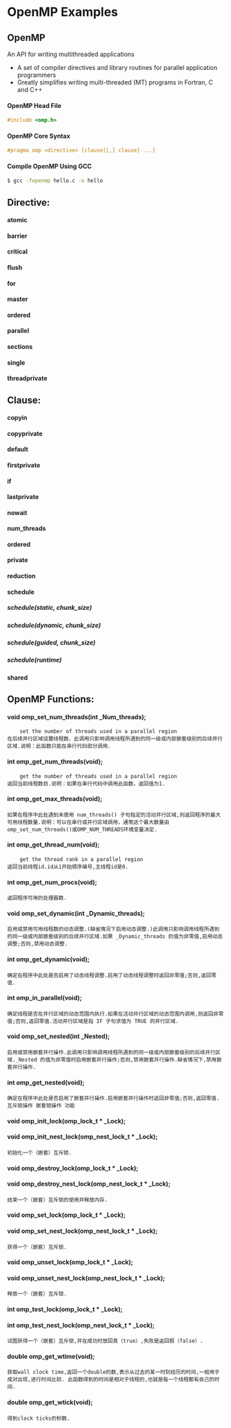 # OpenMP Examples


## OpenMP

An API for writing multithreaded applications

* A set of compiler directives and library routines for parallel application programmers
* Greatly simplifies writing multi-threaded (MT) programs in Fortran, C and C++

#### OpenMP Head File
```c
#include <omp.h>
```

#### OpenMP Core Syntax

```c
#pragma omp <directive> [clause[[,] clause] ...]
```

#### Compile OpenMP Using GCC
```Bash
$ gcc -fopenmp hello.c -o hello
```

## Directive:

#### atomic

#### barrier

#### critical

#### flush

#### for

#### master

#### ordered

#### parallel

#### sections

#### single
#### threadprivate

## Clause:

#### copyin

#### copyprivate

#### default

#### firstprivate

#### if

#### lastprivate

#### nowait

#### num_threads

#### ordered

#### private

#### reduction

#### schedule

##### schedule(static, chunk_size)

##### schedule(dynamic, chunk_size)

##### schedule(guided, chunk_size)

##### schedule(runtime)

#### shared

## OpenMP Functions:

#### void omp_set_num_threads(int _Num_threads);
		set the number of threads used in a parallel region
	在后续并行区域设置线程数，此调用只影响调用线程所遇到的同一级或内部嵌套级别的后续并行区域.说明：此函数只能在串行代码部分调用.
	
#### int omp_get_num_threads(void);
		get the number of threads used in a parallel region
	返回当前线程数目.说明：如果在串行代码中调用此函数，返回值为1.

#### int omp_get_max_threads(void);
	如果在程序中此处遇到未使用 num_threads() 子句指定的活动并行区域,则返回程序的最大可用线程数量.说明：可以在串行或并行区域调用，通常这个最大数量由omp_set_num_threads()或OMP_NUM_THREADS环境变量决定.

#### int omp_get_thread_num(void);
		get the thread rank in a parallel region
	返回当前线程id.id从1开始顺序编号,主线程id是0.

#### int omp_get_num_procs(void);
	返回程序可用的处理器数.

#### void omp_set_dynamic(int _Dynamic_threads);
	启用或禁用可用线程数的动态调整.(缺省情况下启用动态调整.)此调用只影响调用线程所遇到的同一级或内部嵌套级别的后续并行区域.如果 _Dynamic_threads 的值为非零值,启用动态调整;否则,禁用动态调整.

#### int omp_get_dynamic(void);
	确定在程序中此处是否启用了动态线程调整.启用了动态线程调整时返回非零值;否则,返回零值.

#### int omp_in_parallel(void);
	确定线程是否在并行区域的动态范围内执行.如果在活动并行区域的动态范围内调用,则返回非零值;否则,返回零值.活动并行区域是指 IF 子句求值为 TRUE 的并行区域.

#### void omp_set_nested(int _Nested);
	启用或禁用嵌套并行操作.此调用只影响调用线程所遇到的同一级或内部嵌套级别的后续并行区域._Nested 的值为非零值时启用嵌套并行操作;否则,禁用嵌套并行操作.缺省情况下,禁用嵌套并行操作.

#### int omp_get_nested(void);
	确定在程序中此处是否启用了嵌套并行操作.启用嵌套并行操作时返回非零值;否则,返回零值.
	互斥锁操作 嵌套锁操作 功能

#### void omp_init_lock(omp_lock_t * _Lock);
#### void omp_init_nest_lock(omp_nest_lock_t * _Lock);
	初始化一个（嵌套）互斥锁.

#### void omp_destroy_lock(omp_lock_t * _Lock);
#### void omp_destroy_nest_lock(omp_nest_lock_t * _Lock);
	结束一个（嵌套）互斥锁的使用并释放内存.

#### void omp_set_lock(omp_lock_t * _Lock);
#### void omp_set_nest_lock(omp_nest_lock_t * _Lock);
	获得一个（嵌套）互斥锁.

#### void omp_unset_lock(omp_lock_t * _Lock);
#### void omp_unset_nest_lock(omp_nest_lock_t * _Lock);
	释放一个（嵌套）互斥锁.

#### int omp_test_lock(omp_lock_t * _Lock);
#### int omp_test_nest_lock(omp_nest_lock_t * _Lock);
	试图获得一个（嵌套）互斥锁,并在成功时放回真（true）,失败是返回假（false）.

#### double omp_get_wtime(void);
	获取wall clock time,返回一个double的数,表示从过去的某一时刻经历的时间,一般用于成对出现,进行时间比较. 此函数得到的时间是相对于线程的,也就是每一个线程都有自己的时间.

#### double omp_get_wtick(void);
	得到clock ticks的秒数.

